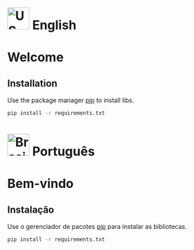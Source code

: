 # <img src="https://cdn-icons-png.flaticon.com/512/206/206626.png" alt="US" width="50" height="50" class="text-align: botton;"> English 

# Welcome

## Installation

Use the package manager [pip](https://pip.pypa.io/en/stable/) to install libs.

```bash
pip install -r requirements.txt
```

# <img src="https://cdn-icons-png.flaticon.com/512/330/330430.png" alt="Brasil" width="50" height="50" class="text-align: botton;"> Português

# Bem-vindo

## Instalação

Use o gerenciador de pacotes [pip](https://pip.pypa.io/en/stable/) para instalar as bibliotecas.

```bash
pip install -r requirements.txt
```